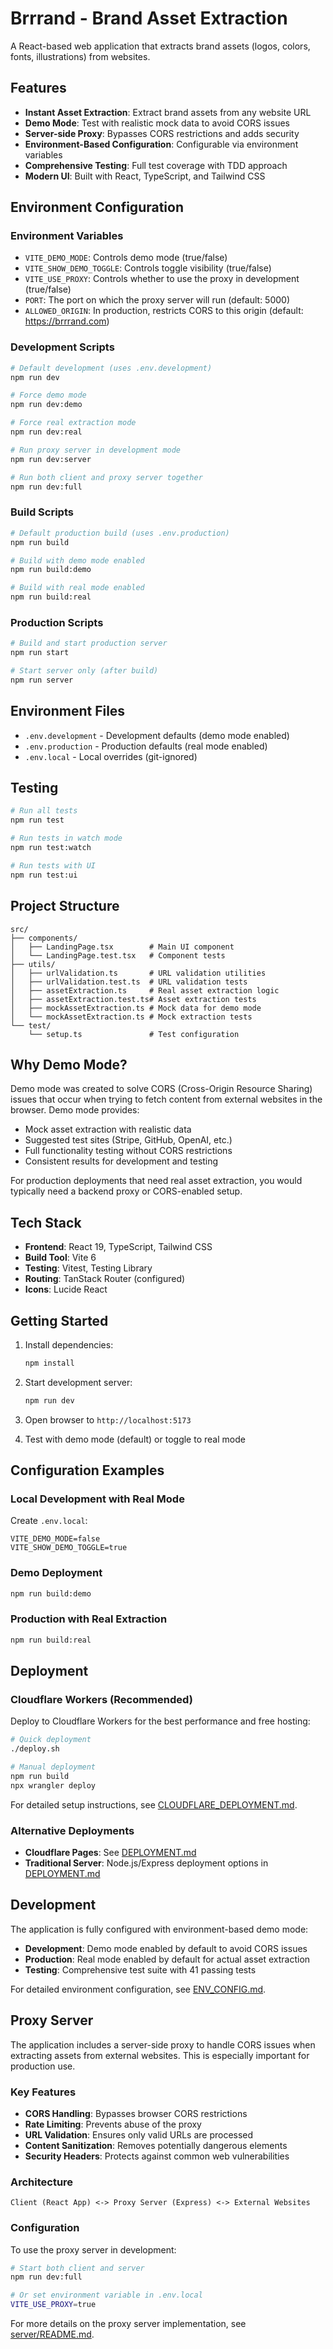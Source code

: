 # Brrrand - Brand Asset Extraction

A React-based web application that extracts brand assets (logos, colors, fonts, illustrations) from websites.

## Features

- **Instant Asset Extraction**: Extract brand assets from any website URL
- **Demo Mode**: Test with realistic mock data to avoid CORS issues
- **Server-side Proxy**: Bypasses CORS restrictions and adds security
- **Environment-Based Configuration**: Configurable via environment variables
- **Comprehensive Testing**: Full test coverage with TDD approach
- **Modern UI**: Built with React, TypeScript, and Tailwind CSS

## Environment Configuration

### Environment Variables

- `VITE_DEMO_MODE`: Controls demo mode (true/false)
- `VITE_SHOW_DEMO_TOGGLE`: Controls toggle visibility (true/false)
- `VITE_USE_PROXY`: Controls whether to use the proxy in development (true/false)
- `PORT`: The port on which the proxy server will run (default: 5000)
- `ALLOWED_ORIGIN`: In production, restricts CORS to this origin (default: https://brrrand.com)

### Development Scripts

```bash
# Default development (uses .env.development)
npm run dev

# Force demo mode
npm run dev:demo

# Force real extraction mode
npm run dev:real

# Run proxy server in development mode
npm run dev:server

# Run both client and proxy server together
npm run dev:full
```

### Build Scripts

```bash
# Default production build (uses .env.production)
npm run build

# Build with demo mode enabled
npm run build:demo

# Build with real mode enabled
npm run build:real
```

### Production Scripts

```bash
# Build and start production server
npm run start

# Start server only (after build)
npm run server
```

## Environment Files

- `.env.development` - Development defaults (demo mode enabled)
- `.env.production` - Production defaults (real mode enabled)
- `.env.local` - Local overrides (git-ignored)

## Testing

```bash
# Run all tests
npm run test

# Run tests in watch mode
npm run test:watch

# Run tests with UI
npm run test:ui
```

## Project Structure

```
src/
├── components/
│   ├── LandingPage.tsx        # Main UI component
│   └── LandingPage.test.tsx   # Component tests
├── utils/
│   ├── urlValidation.ts       # URL validation utilities
│   ├── urlValidation.test.ts  # URL validation tests
│   ├── assetExtraction.ts     # Real asset extraction logic
│   ├── assetExtraction.test.ts# Asset extraction tests
│   ├── mockAssetExtraction.ts # Mock data for demo mode
│   └── mockAssetExtraction.ts # Mock extraction tests
└── test/
    └── setup.ts               # Test configuration
```

## Why Demo Mode?

Demo mode was created to solve CORS (Cross-Origin Resource Sharing) issues that occur when trying to fetch content from external websites in the browser. Demo mode provides:

- Mock asset extraction with realistic data
- Suggested test sites (Stripe, GitHub, OpenAI, etc.)
- Full functionality testing without CORS restrictions
- Consistent results for development and testing

For production deployments that need real asset extraction, you would typically need a backend proxy or CORS-enabled setup.

## Tech Stack

- **Frontend**: React 19, TypeScript, Tailwind CSS
- **Build Tool**: Vite 6
- **Testing**: Vitest, Testing Library
- **Routing**: TanStack Router (configured)
- **Icons**: Lucide React

## Getting Started

1. Install dependencies:
   ```bash
   npm install
   ```

2. Start development server:
   ```bash
   npm run dev
   ```

3. Open browser to `http://localhost:5173`

4. Test with demo mode (default) or toggle to real mode

## Configuration Examples

### Local Development with Real Mode
Create `.env.local`:
```
VITE_DEMO_MODE=false
VITE_SHOW_DEMO_TOGGLE=true
```

### Demo Deployment
```bash
npm run build:demo
```

### Production with Real Extraction
```bash
npm run build:real
```

## Deployment

### Cloudflare Workers (Recommended)
Deploy to Cloudflare Workers for the best performance and free hosting:

```bash
# Quick deployment
./deploy.sh

# Manual deployment
npm run build
npx wrangler deploy
```

For detailed setup instructions, see [CLOUDFLARE_DEPLOYMENT.md](./CLOUDFLARE_DEPLOYMENT.md).

### Alternative Deployments
- **Cloudflare Pages**: See [DEPLOYMENT.md](./DEPLOYMENT.md)
- **Traditional Server**: Node.js/Express deployment options in [DEPLOYMENT.md](./DEPLOYMENT.md)

## Development

The application is fully configured with environment-based demo mode:

- **Development**: Demo mode enabled by default to avoid CORS issues
- **Production**: Real mode enabled by default for actual asset extraction
- **Testing**: Comprehensive test suite with 41 passing tests

For detailed environment configuration, see [ENV_CONFIG.md](./ENV_CONFIG.md).

## Proxy Server

The application includes a server-side proxy to handle CORS issues when extracting assets from external websites. This is especially important for production use.

### Key Features

- **CORS Handling**: Bypasses browser CORS restrictions
- **Rate Limiting**: Prevents abuse of the proxy
- **URL Validation**: Ensures only valid URLs are processed
- **Content Sanitization**: Removes potentially dangerous elements
- **Security Headers**: Protects against common web vulnerabilities

### Architecture

```
Client (React App) <-> Proxy Server (Express) <-> External Websites
```

### Configuration

To use the proxy server in development:

```bash
# Start both client and server
npm run dev:full

# Or set environment variable in .env.local
VITE_USE_PROXY=true
```

For more details on the proxy server implementation, see [server/README.md](./server/README.md).
